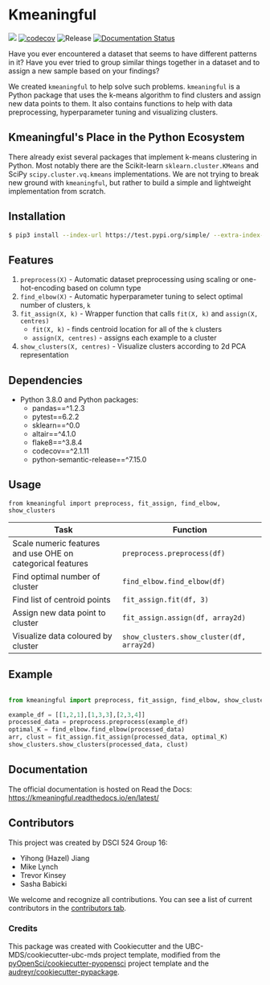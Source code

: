 # Kmeaningful 

![](https://github.com/UBC-MDS/kmeaningful/workflows/build/badge.svg) [![codecov](https://codecov.io/gh/UBC-MDS/kmeaningful/branch/main/graph/badge.svg)](https://codecov.io/gh/UBC-MDS/kmeaningful) ![Release](https://github.com/UBC-MDS/kmeaningful/workflows/Release/badge.svg) [![Documentation Status](https://readthedocs.org/projects/kmeaningful/badge/?version=latest)](https://kmeaningful.readthedocs.io/en/latest/?badge=latest)

Have you ever encountered a dataset that seems to have different patterns in it? Have you ever tried to group similar things together in a dataset and to assign a new sample based on your findings? 

We created `kmeaningful` to help solve such problems. `kmeaningful` is a Python package that uses the k-means algorithm to find clusters and assign new data points to them. It also contains functions to help with data preprocessing, hyperparameter tuning and visualizing clusters.

## Kmeaningful's Place in the Python Ecosystem

There already exist several packages that implement k-means clustering in Python. Most notably there are the Scikit-learn `sklearn.cluster.KMeans` and SciPy `scipy.cluster.vq.kmeans` implementations. We are not trying to break new ground with `kmeaningful`, but rather to build a simple and lightweight implementation from scratch.

## Installation

```bash
$ pip3 install --index-url https://test.pypi.org/simple/ --extra-index-url https://pypi.org/simple kmeaningful==0.2.0
```

## Features

1. `preprocess(X)` - Automatic dataset preprocessing using scaling or one-hot-encoding based on column type
2. `find_elbow(X)` - Automatic hyperparameter tuning to select optimal number of clusters, `k`
3. `fit_assign(X, k)` - Wrapper function that calls `fit(X, k)` and `assign(X, centres)`
    - `fit(X, k)` - finds centroid location for all of the `k` clusters
    - `assign(X, centres)` - assigns each example to a cluster
4. `show_clusters(X, centres)` - Visualize clusters according to 2d PCA representation

## Dependencies

- Python 3.8.0 and Python packages:
    - pandas==^1.2.3
    - pytest==6.2.2 
    - sklearn==^0.0 
    - altair==^4.1.0
    - flake8==^3.8.4 
    - codecov==^2.1.11
    - python-semantic-release==^7.15.0

## Usage

`from kmeaningful import preprocess, fit_assign, find_elbow, show_clusters`

| Task | Function  |
|------------|-----|
| Scale numeric features and use OHE on categorical features| `preprocess.preprocess(df)`|
| Find optimal number of cluster| `find_elbow.find_elbow(df)`|
| Find list of centroid points| `fit_assign.fit(df, 3)`|
| Assign new data point to cluster| `fit_assign.assign(df, array2d)`|
| Visualize data coloured by cluster| `show_clusters.show_cluster(df, array2d)`|

## Example

``` py

from kmeaningful import preprocess, fit_assign, find_elbow, show_clusters

example_df = [[1,2,1],[1,3,3],[2,3,4]]
processed_data = preprocess.preprocess(example_df)
optimal_K = find_elbow.find_elbow(processed_data)
arr, clust = fit_assign.fit_assign(processed_data, optimal_K)
show_clusters.show_clusters(processed_data, clust)

```

## Documentation

The official documentation is hosted on Read the Docs: https://kmeaningful.readthedocs.io/en/latest/

## Contributors
This project was created by DSCI 524 Group 16: 
- Yihong (Hazel) Jiang
- Mike Lynch
- Trevor Kinsey
- Sasha Babicki

We welcome and recognize all contributions. You can see a list of current contributors in the [contributors tab](https://github.com/UBC-MDS/kmeaningful/graphs/contributors).

### Credits

This package was created with Cookiecutter and the UBC-MDS/cookiecutter-ubc-mds project template, modified from the [pyOpenSci/cookiecutter-pyopensci](https://github.com/pyOpenSci/cookiecutter-pyopensci) project template and the [audreyr/cookiecutter-pypackage](https://github.com/audreyr/cookiecutter-pypackage).
